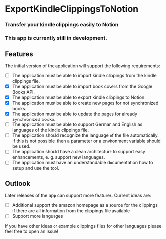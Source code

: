# ExportKindleClippingsToNotion
### Transfer your kindle clippings easily to Notion

### This app is currently still in development.

## Features
The initial version of the application will support the following requirements:

- [ ] The application must be able to import kindle clippings from the kindle clippings file.
- [X] The application must be able to import book covers from the Google Books API.
- [X] The application must be able to export kindle clippings to Notion.
- [X] The application must be able to create new pages for not synchronized books.
- [X] The application must be able to update the pages for already synchronized books.
- [ ] The application must be able to support German and English as languages of the kindle clippings file.
- [ ] The application should recognize the language of the file automatically. If this is not possible, then a parameter or a environment variable should be used.
- [ ] The application should have a clean architecture to support easy enhancements, e. g. support new languages.
- [ ] The application must have an understandable documentation how to setup and use the tool.

## Outlook
Later releases of the app can support more features. Current ideas are:
- [ ] Additional support the amazon homepage as a source for the clippings if there are all information from the clippings file available
- [ ] Support more languages

If you have other ideas or example clippings files for other languages please feel free to open an issue!